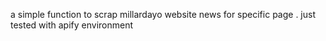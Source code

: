 a simple function to scrap millardayo website news for specific page
. just tested with apify environment
